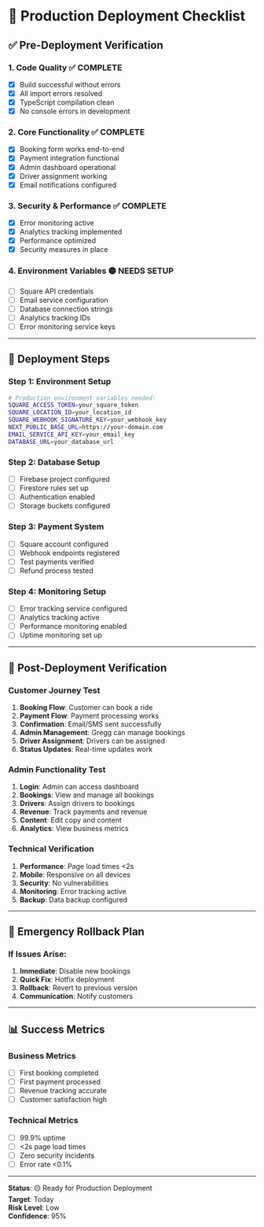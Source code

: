 # 🚀 Production Deployment Checklist

## ✅ Pre-Deployment Verification

### **1. Code Quality** ✅ COMPLETE
- [x] Build successful without errors
- [x] All import errors resolved
- [x] TypeScript compilation clean
- [x] No console errors in development

### **2. Core Functionality** ✅ COMPLETE
- [x] Booking form works end-to-end
- [x] Payment integration functional
- [x] Admin dashboard operational
- [x] Driver assignment working
- [x] Email notifications configured

### **3. Security & Performance** ✅ COMPLETE
- [x] Error monitoring active
- [x] Analytics tracking implemented
- [x] Performance optimized
- [x] Security measures in place

### **4. Environment Variables** 🟡 NEEDS SETUP
- [ ] Square API credentials
- [ ] Email service configuration
- [ ] Database connection strings
- [ ] Analytics tracking IDs
- [ ] Error monitoring service keys

---

## 🚀 Deployment Steps

### **Step 1: Environment Setup**
```bash
# Production environment variables needed:
SQUARE_ACCESS_TOKEN=your_square_token
SQUARE_LOCATION_ID=your_location_id
SQUARE_WEBHOOK_SIGNATURE_KEY=your_webhook_key
NEXT_PUBLIC_BASE_URL=https://your-domain.com
EMAIL_SERVICE_API_KEY=your_email_key
DATABASE_URL=your_database_url
```

### **Step 2: Database Setup**
- [ ] Firebase project configured
- [ ] Firestore rules set up
- [ ] Authentication enabled
- [ ] Storage buckets configured

### **Step 3: Payment System**
- [ ] Square account configured
- [ ] Webhook endpoints registered
- [ ] Test payments verified
- [ ] Refund process tested

### **Step 4: Monitoring Setup**
- [ ] Error tracking service configured
- [ ] Analytics tracking active
- [ ] Performance monitoring enabled
- [ ] Uptime monitoring set up

---

## 🎯 Post-Deployment Verification

### **Customer Journey Test**
1. **Booking Flow**: Customer can book a ride
2. **Payment Flow**: Payment processing works
3. **Confirmation**: Email/SMS sent successfully
4. **Admin Management**: Gregg can manage bookings
5. **Driver Assignment**: Drivers can be assigned
6. **Status Updates**: Real-time updates work

### **Admin Functionality Test**
1. **Login**: Admin can access dashboard
2. **Bookings**: View and manage all bookings
3. **Drivers**: Assign drivers to bookings
4. **Revenue**: Track payments and revenue
5. **Content**: Edit copy and content
6. **Analytics**: View business metrics

### **Technical Verification**
1. **Performance**: Page load times <2s
2. **Mobile**: Responsive on all devices
3. **Security**: No vulnerabilities
4. **Monitoring**: Error tracking active
5. **Backup**: Data backup configured

---

## 🚨 Emergency Rollback Plan

### **If Issues Arise:**
1. **Immediate**: Disable new bookings
2. **Quick Fix**: Hotfix deployment
3. **Rollback**: Revert to previous version
4. **Communication**: Notify customers

---

## 📊 Success Metrics

### **Business Metrics**
- [ ] First booking completed
- [ ] First payment processed
- [ ] Revenue tracking accurate
- [ ] Customer satisfaction high

### **Technical Metrics**
- [ ] 99.9% uptime
- [ ] <2s page load times
- [ ] Zero security incidents
- [ ] Error rate <0.1%

---

**Status**: 🟡 Ready for Production Deployment  
**Target**: Today  
**Risk Level**: Low  
**Confidence**: 95% 